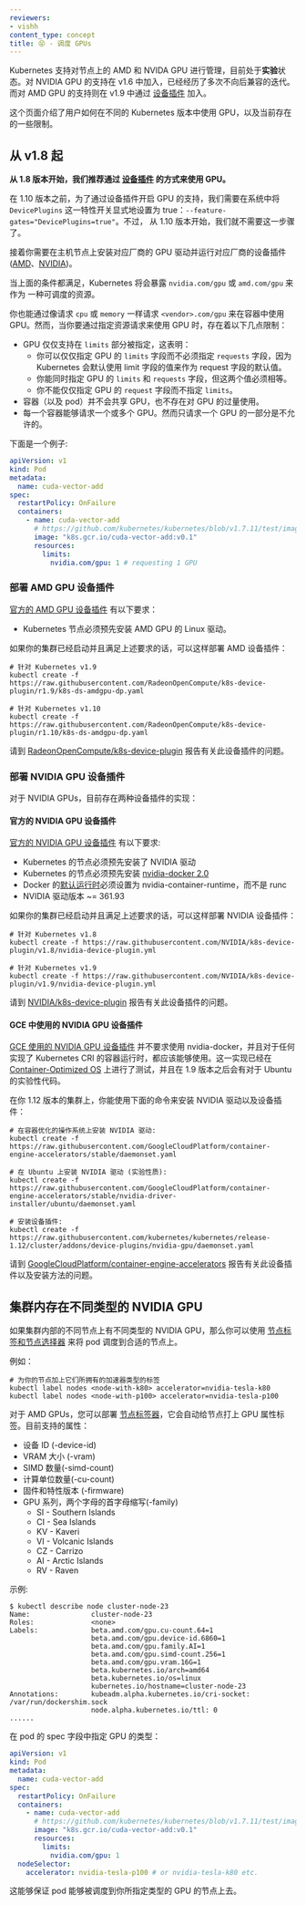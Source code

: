 ```yaml
---
reviewers:
- vishh
content_type: concept
title: 😝 - 调度 GPUs
---
```

<!--
---
reviewers:
- vishh
content_type: concept
title: Schedule GPUs
---
--->

<!-- overview -->

<!--
Kubernetes includes **experimental** support for managing AMD and NVIDIA GPUs spread
across nodes. The support for NVIDIA GPUs was added in v1.6 and has gone through
multiple backwards incompatible iterations.  The support for AMD GPUs was added in
v1.9 via [device plugin](#deploying-amd-gpu-device-plugin).

This page describes how users can consume GPUs across different Kubernetes versions
and the current limitations.
--->
Kubernetes 支持对节点上的 AMD 和 NVIDA GPU 进行管理，目前处于**实验**状态。对 NVIDIA GPU 的支持在 v1.6 中加入，已经经历了多次不向后兼容的迭代。而对 AMD GPU 的支持则在 v1.9 中通过 [设备插件](#deploying-amd-gpu-device-plugin) 加入。

这个页面介绍了用户如何在不同的 Kubernetes 版本中使用 GPU，以及当前存在的一些限制。




<!-- body -->

<!--
## v1.8 onwards

**From 1.8 onwards, the recommended way to consume GPUs is to use [device
plugins](/docs/concepts/cluster-administration/device-plugins).**

To enable GPU support through device plugins before 1.10, the `DevicePlugins`
feature gate has to be explicitly set to true across the system:
`--feature-gates="DevicePlugins=true"`. This is no longer required starting
from 1.10.
--->
## 从 v1.8 起

**从 1.8 版本开始，我们推荐通过 [设备插件](/docs/concepts/cluster-administration/device-plugins) 的方式来使用 GPU。**

在 1.10 版本之前，为了通过设备插件开启 GPU 的支持，我们需要在系统中将 `DevicePlugins` 这一特性开关显式地设置为 true：`--feature-gates="DevicePlugins=true"`。不过，
从 1.10 版本开始，我们就不需要这一步骤了。

<!--
Then you have to install GPU drivers from the corresponding vendor on the nodes
and run the corresponding device plugin from the GPU vendor
([AMD](#deploying-amd-gpu-device-plugin), [NVIDIA](#deploying-nvidia-gpu-device-plugin)).

When the above conditions are true, Kubernetes will expose `nvidia.com/gpu` or
`amd.com/gpu` as a schedulable resource.
--->
接着你需要在主机节点上安装对应厂商的 GPU 驱动并运行对应厂商的设备插件 ([AMD](#deploying-amd-gpu-device-plugin)、[NVIDIA](#deploying-nvidia-gpu-device-plugin))。

当上面的条件都满足，Kubernetes 将会暴露 `nvidia.com/gpu` 或 `amd.com/gpu` 来作为
一种可调度的资源。

<!--
You can consume these GPUs from your containers by requesting
`<vendor>.com/gpu` just like you request `cpu` or `memory`.
However, there are some limitations in how you specify the resource requirements
when using GPUs:
--->
你也能通过像请求 `cpu` 或 `memory` 一样请求 `<vendor>.com/gpu` 来在容器中使用 GPU。然而，当你要通过指定资源请求来使用 GPU 时，存在着以下几点限制：

<!--
- GPUs are only supposed to be specified in the `limits` section, which means:
  * You can specify GPU `limits` without specifying `requests` because
    Kubernetes will use the limit as the request value by default.
  * You can specify GPU in both `limits` and `requests` but these two values
    must be equal.
  * You cannot specify GPU `requests` without specifying `limits`.
- Containers (and pods) do not share GPUs. There's no overcommitting of GPUs.
- Each container can request one or more GPUs. It is not possible to request a
  fraction of a GPU.

Here's an example:
--->
- GPU 仅仅支持在 `limits` 部分被指定，这表明：
  * 你可以仅仅指定 GPU 的 `limits` 字段而不必须指定 `requests` 字段，因为 Kubernetes 会默认使用 limit 字段的值来作为 request 字段的默认值。
  * 你能同时指定 GPU 的 `limits` 和 `requests` 字段，但这两个值必须相等。
  * 你不能仅仅指定 GPU 的 `request` 字段而不指定 `limits`。
- 容器（以及 pod）并不会共享 GPU，也不存在对 GPU 的过量使用。
- 每一个容器能够请求一个或多个 GPU。然而只请求一个 GPU 的一部分是不允许的。

下面是一个例子:

```yaml
apiVersion: v1
kind: Pod
metadata:
  name: cuda-vector-add
spec:
  restartPolicy: OnFailure
  containers:
    - name: cuda-vector-add
      # https://github.com/kubernetes/kubernetes/blob/v1.7.11/test/images/nvidia-cuda/Dockerfile
      image: "k8s.gcr.io/cuda-vector-add:v0.1"
      resources:
        limits:
          nvidia.com/gpu: 1 # requesting 1 GPU
```

<!--
### Deploying AMD GPU device plugin

The [official AMD GPU device plugin](https://github.com/RadeonOpenCompute/k8s-device-plugin)
has the following requirements:
--->
### 部署 AMD GPU 设备插件

[官方的 AMD GPU 设备插件](https://github.com/RadeonOpenCompute/k8s-device-plugin) 有以下要求：

<!--
- Kubernetes nodes have to be pre-installed with AMD GPU Linux driver.

To deploy the AMD device plugin once your cluster is running and the above
requirements are satisfied:
```
# For Kubernetes v1.9
kubectl create -f https://raw.githubusercontent.com/RadeonOpenCompute/k8s-device-plugin/r1.9/k8s-ds-amdgpu-dp.yaml

# For Kubernetes v1.10
kubectl create -f https://raw.githubusercontent.com/RadeonOpenCompute/k8s-device-plugin/r1.10/k8s-ds-amdgpu-dp.yaml
```
--->
- Kubernetes 节点必须预先安装 AMD GPU 的 Linux 驱动。

如果你的集群已经启动并且满足上述要求的话，可以这样部署 AMD 设备插件：
```
# 针对 Kubernetes v1.9
kubectl create -f https://raw.githubusercontent.com/RadeonOpenCompute/k8s-device-plugin/r1.9/k8s-ds-amdgpu-dp.yaml

# 针对 Kubernetes v1.10
kubectl create -f https://raw.githubusercontent.com/RadeonOpenCompute/k8s-device-plugin/r1.10/k8s-ds-amdgpu-dp.yaml
```

<!--
Report issues with this device plugin to [RadeonOpenCompute/k8s-device-plugin](https://github.com/RadeonOpenCompute/k8s-device-plugin).
--->
请到 [RadeonOpenCompute/k8s-device-plugin](https://github.com/RadeonOpenCompute/k8s-device-plugin) 报告有关此设备插件的问题。

<!--
### Deploying NVIDIA GPU device plugin

There are currently two device plugin implementations for NVIDIA GPUs:

#### Official NVIDIA GPU device plugin

The [official NVIDIA GPU device plugin](https://github.com/NVIDIA/k8s-device-plugin)
has the following requirements:
--->
### 部署 NVIDIA GPU 设备插件

对于 NVIDIA GPUs，目前存在两种设备插件的实现：

#### 官方的 NVIDIA GPU 设备插件

[官方的 NVIDIA GPU 设备插件](https://github.com/NVIDIA/k8s-device-plugin) 有以下要求:

<!--
- Kubernetes nodes have to be pre-installed with NVIDIA drivers.
- Kubernetes nodes have to be pre-installed with [nvidia-docker 2.0](https://github.com/NVIDIA/nvidia-docker)
- nvidia-container-runtime must be configured as the [default runtime](https://github.com/NVIDIA/k8s-device-plugin#preparing-your-gpu-nodes)
  for docker instead of runc.
- NVIDIA drivers ~= 361.93

To deploy the NVIDIA device plugin once your cluster is running and the above
requirements are satisfied:
--->
- Kubernetes 的节点必须预先安装了 NVIDIA 驱动
- Kubernetes 的节点必须预先安装 [nvidia-docker 2.0](https://github.com/NVIDIA/nvidia-docker)
- Docker 的[默认运行时](https://github.com/NVIDIA/k8s-device-plugin#preparing-your-gpu-nodes)必须设置为 nvidia-container-runtime，而不是 runc
- NVIDIA 驱动版本 ~= 361.93

如果你的集群已经启动并且满足上述要求的话，可以这样部署 NVIDIA 设备插件：

<!--
```
# For Kubernetes v1.8
kubectl create -f https://raw.githubusercontent.com/NVIDIA/k8s-device-plugin/v1.8/nvidia-device-plugin.yml

# For Kubernetes v1.9
kubectl create -f https://raw.githubusercontent.com/NVIDIA/k8s-device-plugin/v1.9/nvidia-device-plugin.yml
```

Report issues with this device plugin to [NVIDIA/k8s-device-plugin](https://github.com/NVIDIA/k8s-device-plugin).
--->
```
# 针对 Kubernetes v1.8
kubectl create -f https://raw.githubusercontent.com/NVIDIA/k8s-device-plugin/v1.8/nvidia-device-plugin.yml

# 针对 Kubernetes v1.9
kubectl create -f https://raw.githubusercontent.com/NVIDIA/k8s-device-plugin/v1.9/nvidia-device-plugin.yml
```

请到 [NVIDIA/k8s-device-plugin](https://github.com/NVIDIA/k8s-device-plugin) 报告有关此设备插件的问题。

<!--
#### NVIDIA GPU device plugin used by GCE

The [NVIDIA GPU device plugin used by GCE](https://github.com/GoogleCloudPlatform/container-engine-accelerators/tree/master/cmd/nvidia_gpu)
doesn't require using nvidia-docker and should work with any container runtime
that is compatible with the Kubernetes Container Runtime Interface (CRI). It's tested
on [Container-Optimized OS](https://cloud.google.com/container-optimized-os/)
and has experimental code for Ubuntu from 1.9 onwards.
--->
#### GCE 中使用的 NVIDIA GPU 设备插件

[GCE 使用的 NVIDIA GPU 设备插件](https://github.com/GoogleCloudPlatform/container-engine-accelerators/tree/master/cmd/nvidia_gpu) 并不要求使用 nvidia-docker，并且对于任何实现了 Kubernetes CRI 的容器运行时，都应该能够使用。这一实现已经在 [Container-Optimized OS](https://cloud.google.com/container-optimized-os/) 上进行了测试，并且在 1.9 版本之后会有对于 Ubuntu 的实验性代码。

<!--
On your 1.12 cluster, you can use the following commands to install the NVIDIA drivers and device plugin:

```
# Install NVIDIA drivers on Container-Optimized OS:
kubectl create -f https://raw.githubusercontent.com/GoogleCloudPlatform/container-engine-accelerators/stable/daemonset.yaml

# Install NVIDIA drivers on Ubuntu (experimental):
kubectl create -f https://raw.githubusercontent.com/GoogleCloudPlatform/container-engine-accelerators/stable/nvidia-driver-installer/ubuntu/daemonset.yaml

# Install the device plugin:
kubectl create -f https://raw.githubusercontent.com/kubernetes/kubernetes/release-1.12/cluster/addons/device-plugins/nvidia-gpu/daemonset.yaml
```
--->
在你 1.12 版本的集群上，你能使用下面的命令来安装 NVIDIA 驱动以及设备插件：

```
# 在容器优化的操作系统上安装 NVIDIA 驱动:
kubectl create -f https://raw.githubusercontent.com/GoogleCloudPlatform/container-engine-accelerators/stable/daemonset.yaml

# 在 Ubuntu 上安装 NVIDIA 驱动 (实验性质):
kubectl create -f https://raw.githubusercontent.com/GoogleCloudPlatform/container-engine-accelerators/stable/nvidia-driver-installer/ubuntu/daemonset.yaml

# 安装设备插件:
kubectl create -f https://raw.githubusercontent.com/kubernetes/kubernetes/release-1.12/cluster/addons/device-plugins/nvidia-gpu/daemonset.yaml
```

<!--
Report issues with this device plugin and installation method to [GoogleCloudPlatform/container-engine-accelerators](https://github.com/GoogleCloudPlatform/container-engine-accelerators).

Instructions for using NVIDIA GPUs on GKE are
[here](https://cloud.google.com/kubernetes-engine/docs/how-to/gpus)
--->
请到 [GoogleCloudPlatform/container-engine-accelerators](https://github.com/GoogleCloudPlatform/container-engine-accelerators) 报告有关此设备插件以及安装方法的问题。

<!--
## Clusters containing different types of GPUs

If different nodes in your cluster have different types of GPUs, then you
can use [Node Labels and Node Selectors](/docs/tasks/configure-pod-container/assign-pods-nodes/)
to schedule pods to appropriate nodes.

For example:
--->
## 集群内存在不同类型的 NVIDIA GPU

如果集群内部的不同节点上有不同类型的 NVIDIA GPU，那么你可以使用 [节点标签和节点选择器](/docs/tasks/configure-pod-container/assign-pods-nodes/) 来将 pod 调度到合适的节点上。

例如：

<!--
```shell
# Label your nodes with the accelerator type they have.
kubectl label nodes <node-with-k80> accelerator=nvidia-tesla-k80
kubectl label nodes <node-with-p100> accelerator=nvidia-tesla-p100
```
--->
```shell
# 为你的节点加上它们所拥有的加速器类型的标签
kubectl label nodes <node-with-k80> accelerator=nvidia-tesla-k80
kubectl label nodes <node-with-p100> accelerator=nvidia-tesla-p100
```

<!--
For AMD GPUs, you can deploy [Node Labeller](https://github.com/RadeonOpenCompute/k8s-device-plugin/tree/master/cmd/k8s-node-labeller), which automatically labels your nodes with GPU properties. Currently supported properties:
--->
对于 AMD GPUs，您可以部署 [节点标签器](https://github.com/RadeonOpenCompute/k8s-device-plugin/tree/master/cmd/k8s-node-labeller)，它会自动给节点打上 GPU 属性标签。目前支持的属性：

<!--
* Device ID (-device-id)
* VRAM Size (-vram)
* Number of SIMD (-simd-count)
* Number of Compute Unit (-cu-count)
* Firmware and Feature Versions (-firmware)
* GPU Family, in two letters acronym (-family)
  * SI - Southern Islands
  * CI - Sea Islands
  * KV - Kaveri
  * VI - Volcanic Islands
  * CZ - Carrizo
  * AI - Arctic Islands
  * RV - Raven

Example result:
--->
* 设备 ID (-device-id)
* VRAM 大小 (-vram)
* SIMD 数量(-simd-count)
* 计算单位数量(-cu-count)
* 固件和特性版本 (-firmware)
* GPU 系列，两个字母的首字母缩写(-family)
  * SI - Southern Islands
  * CI - Sea Islands
  * KV - Kaveri
  * VI - Volcanic Islands
  * CZ - Carrizo
  * AI - Arctic Islands
  * RV - Raven

示例:

    $ kubectl describe node cluster-node-23
    Name:               cluster-node-23
    Roles:              <none>
    Labels:             beta.amd.com/gpu.cu-count.64=1
                        beta.amd.com/gpu.device-id.6860=1
                        beta.amd.com/gpu.family.AI=1
                        beta.amd.com/gpu.simd-count.256=1
                        beta.amd.com/gpu.vram.16G=1
                        beta.kubernetes.io/arch=amd64
                        beta.kubernetes.io/os=linux
                        kubernetes.io/hostname=cluster-node-23
    Annotations:        kubeadm.alpha.kubernetes.io/cri-socket: /var/run/dockershim.sock
                        node.alpha.kubernetes.io/ttl: 0
    ......

<!--
Specify the GPU type in the pod spec:
--->
在 pod 的 spec 字段中指定 GPU 的类型：

```yaml
apiVersion: v1
kind: Pod
metadata:
  name: cuda-vector-add
spec:
  restartPolicy: OnFailure
  containers:
    - name: cuda-vector-add
      # https://github.com/kubernetes/kubernetes/blob/v1.7.11/test/images/nvidia-cuda/Dockerfile
      image: "k8s.gcr.io/cuda-vector-add:v0.1"
      resources:
        limits:
          nvidia.com/gpu: 1
  nodeSelector:
    accelerator: nvidia-tesla-p100 # or nvidia-tesla-k80 etc.
```

<!--
This will ensure that the pod will be scheduled to a node that has the GPU type
you specified.
--->
这能够保证 pod 能够被调度到你所指定类型的 GPU 的节点上去。
